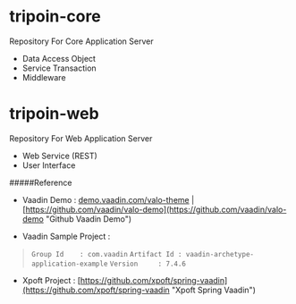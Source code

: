 # tripoin-core
Repository For Core Application Server 
- Data Access Object
- Service Transaction
- Middleware

# tripoin-web
Repository For Web Application Server 
- Web Service (REST)
- User Interface

#####Reference
+ Vaadin Demo : [demo.vaadin.com/valo-theme](demo.vaadin.com/valo-theme "Vaadin Demo") | [https://github.com/vaadin/valo-demo](https://github.com/vaadin/valo-demo "Github Vaadin Demo")

+ Vaadin Sample Project : 

> ``Group Id    : com.vaadin``
> ``Artifact Id : vaadin-archetype-application-example``
> ``Version     : 7.4.6``

+ Xpoft Project : [https://github.com/xpoft/spring-vaadin](https://github.com/xpoft/spring-vaadin "Xpoft Spring Vaadin") 